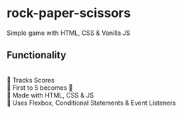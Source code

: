 # rock-paper-scissors
Simple game with HTML, CSS &amp; Vanilla JS

<h2> Functionality </h2> 
<br />
👊 Tracks Scores <br />
👊 First to 5 becomes  👑 <br />
👊 Made with HTML, CSS & JS <br />
👊 Uses Flexbox, Conditional Statements & Event Listeners <br />
